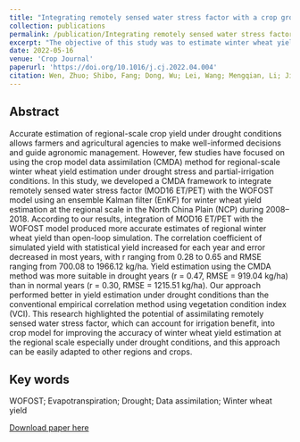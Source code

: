 ```yaml
---
title: "Integrating remotely sensed water stress factor with a crop growth model for winter wheat yield estimation in the North China Plain during 2008–2018"
collection: publications
permalink: /publication/Integrating remotely sensed water stress factor with a crop growth model for winter wheat yield estimation in the North China Plain during 2008–2018
excerpt: "The objective of this study was to estimate winter wheat yield at the regional scale in the NCP, and to improve yield estimation accuracy by integrating remotely sensed water stress factor with the WOFOST model.<br/><img src='/wen/images/CJ2022.jpg'>"
date: 2022-05-16
venue: 'Crop Journal'
paperurl: 'https://doi.org/10.1016/j.cj.2022.04.004'
citation: Wen, Zhuo; Shibo, Fang; Dong, Wu; Lei, Wang; Mengqian, Li; Jiansu, Zhang; Xinran, Gao. Integrating remotely sensed water stress factor and crop growth model for winter wheat yield estimation in the North China Plain during 2008 to 2018. Crop Journal, 2022, 10, 1470–1482. 
---
```


## Abstract
Accurate estimation of regional-scale crop yield under drought conditions allows farmers and agricultural
agencies to make well-informed decisions and guide agronomic management. However, few studies have
focused on using the crop model data assimilation (CMDA) method for regional-scale winter wheat yield
estimation under drought stress and partial-irrigation conditions. In this study, we developed a CMDA
framework to integrate remotely sensed water stress factor (MOD16 ET/PET) with the WOFOST model
using an ensemble Kalman filter (EnKF) for winter wheat yield estimation at the regional scale in the
North China Plain (NCP) during 2008–2018. According to our results, integration of MOD16 ET/PET with
the WOFOST model produced more accurate estimates of regional winter wheat yield than open-loop
simulation. The correlation coefficient of simulated yield with statistical yield increased for each year
and error decreased in most years, with r ranging from 0.28 to 0.65 and RMSE ranging from 700.08 to
1966.12 kg/ha. Yield estimation using the CMDA method was more suitable in drought years
(r = 0.47, RMSE = 919.04 kg/ha) than in normal years (r = 0.30, RMSE = 1215.51 kg/ha). Our approach
performed better in yield estimation under drought conditions than the conventional empirical correlation method using vegetation condition index (VCI). This research highlighted the potential of assimilating remotely sensed water stress factor, which can account for irrigation benefit, into crop model for
improving the accuracy of winter wheat yield estimation at the regional scale especially under drought
conditions, and this approach can be easily adapted to other regions and crops.

## Key words
WOFOST; Evapotranspiration; Drought; Data assimilation; Winter wheat yield

[Download paper here](https://wenzhuo727.github.io/wen/files/CJ2022.pdf)



